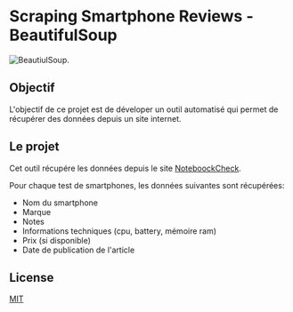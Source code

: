 
# Scraping Smartphone Reviews - BeautifulSoup  
![BeautiulSoup](https://daedalus-ldv.de/wp-content/uploads/2022/02/bs-1024x440.png). 

## Objectif
L'objectif de ce projet est de déveloper un outil automatisé 
qui permet de récupérer des données depuis un site internet. 

## Le projet

Cet outil récupére les données depuis le site [NoteboockCheck](https://www.notebookcheck.net). 

Pour chaque test de smartphones, les données suivantes sont récupérées:
- Nom du smartphone
- Marque 
- Notes 
- Informations techniques (cpu, battery, mémoire ram)
- Prix (si disponible)
- Date de publication de l'article 

## License

[MIT](https://choosealicense.com/licenses/mit/)


